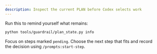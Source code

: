 ```yaml
---
description: Inspect the current PLAN before Codex selects work
---
```

Run this to remind yourself what remains:
```bash
python tools/guardrail/plan_state.py info
```
Focus on steps marked `pending`. Choose the next step that fits and record the decision using `/prompts:start-step`.
